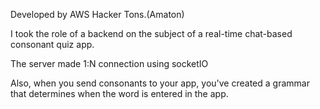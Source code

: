Developed by AWS Hacker Tons.(Amaton)

I took the role of a backend on the subject of a real-time chat-based consonant quiz app.

The server made 1:N connection using socketIO

Also, when you send consonants to your app, you've created a grammar that determines when the word is entered in the app.
